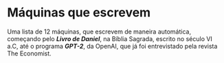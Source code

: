 # Máquinas que escrevem
Uma lista de 12 máquinas, que escrevem de maneira automática, começando pelo ***Livro de Daniel***, na Bíblia Sagrada, escrito no século VI a.C, até o programa ***GPT-2***, da OpenAI, que já foi entrevistado pela revista The Economist.
